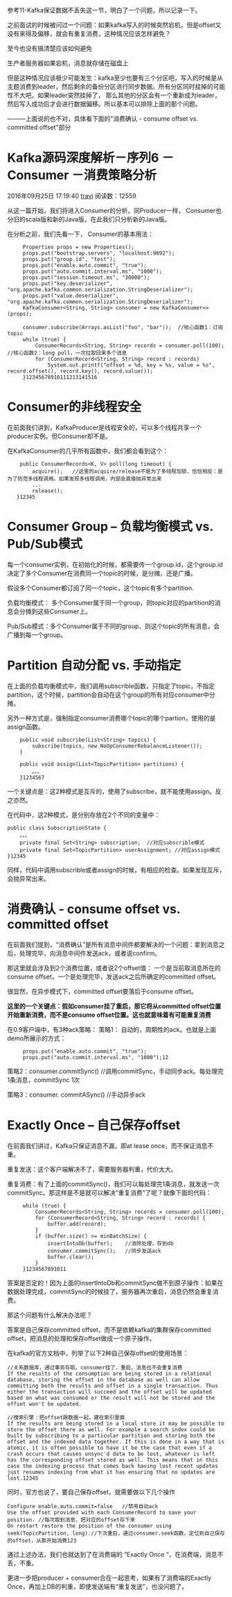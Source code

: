 参考11-Kafka保证数据不丢失这一节，明白了一个问题，所以记录一下。



之前面试的时候被问过一个问题：如果kafka写入的时候突然宕机，但是offset又没有来得及偏移，就会有重复消费，这种情况应该怎样避免？



至今也没有搞清楚应该如何避免



生产者服务器如果宕机，消息就存储在磁盘上



但是这种情况应该极少可能发生：kafka至少也要有三个分区吧，写入的时候是从主题消费到leader，然后剩余的备份分区进行同步数据。所有分区同时挂掉的可能性不大吧。如果leader突然挂掉了， 那么其他的分区会有一个重新成为leader，然后写入成功后才会进行数据偏移。所以基本可以排除上面的那个问题。



———上面说的也不对，具体看下面的"消费确认 - consume offset vs. committed offset"部分





# Kafka源码深度解析－序列6 －Consumer －消费策略分析

2016年09月25日 17:19:40 [travi](https://me.csdn.net/chunlongyu) 阅读数：12559



从这一篇开始，我们将进入Consumer的分析。同Producer一样， Consumer也分旧的scala版和新的Java版，在此我们只分析新的Java版。



在分析之前，我们先看一下， Consumer的基本用法：

```
     Properties props = new Properties();
     props.put("bootstrap.servers", "localhost:9092");
     props.put("group.id", "test");
     props.put("enable.auto.commit", "true");
     props.put("auto.commit.interval.ms", "1000");
     props.put("session.timeout.ms", "30000");
     props.put("key.deserializer", "org.apache.kafka.common.serialization.StringDeserializer");
     props.put("value.deserializer", "org.apache.kafka.common.serialization.StringDeserializer");
     KafkaConsumer<String, String> consumer = new KafkaConsumer<>(props);

     consumer.subscribe(Arrays.asList("foo", "bar"));  //核心函数1：订阅topic
     while (true) {
         ConsumerRecords<String, String> records = consumer.poll(100); //核心函数2：long poll，一次拉取回来多个消息
         for (ConsumerRecord<String, String> record : records)
             System.out.printf("offset = %d, key = %s, value = %s", record.offset(), record.key(), record.value());
     }12345678910111213141516
```

# Consumer的非线程安全

在前面我们讲到，KafkaProducer是线程安全的，可以多个线程共享一个producer实例。但Consumer却不是。

在KafkaConsumer的几乎所有函数中，我们都会看到这个：

```
    public ConsumerRecords<K, V> poll(long timeout) {
        acquire();   //这里的acquire/release不是为了多线程加锁，恰恰相反：是为了防范多线程调用。如果发现多线程调用，内部会直接抛异常出来
        ...
        release(); 
   }12345
```

# Consumer Group – 负载均衡模式 vs. Pub/Sub模式

每一个consumer实例，在初始化的时候，都需要传一个group.id，这个group.id决定了多个Consumer在消费同一个topic的时候，是分摊，还是广播。

假设多个Consumer都订阅了同一个topic，这个topic有多个partition.

负载均衡模式： 多个Consumer属于同一个group，则topic对应的partition的消息会分摊到这些Consumer上。

Pub/Sub模式：多个Consumer属于不同的group，则这个topic的所有消息，会广播到每一个group。

# Partition 自动分配 vs. 手动指定

在上面的负载均衡模式中，我们调用subscrible函数，只指定了topic，不指定partition，这个时候，partition会自动在这个group的所有对应consumer中分摊。

另外一种方式是，强制指定consumer消费哪个topic的哪个partion，使用的是assign函数。

```
    public void subscribe(List<String> topics) {
        subscribe(topics, new NoOpConsumerRebalanceListener());
    }

    public void assign(List<TopicPartition> partitions) {
        。。。
    }1234567
```

一个关键点是：这2种模式是互斥的，使用了subscribe，就不能使用assign。反之亦然。

在代码中，这2种模式，是分别存放在2个不同的变量中：

```
public class SubscriptionState {
    。。。
    private final Set<String> subscription;  //对应subscrible模式
    private final Set<TopicPartition> userAssignment; //对应assign模式
}12345
```

同样，代码中调用subscrible或者assign的时候，有相应的检查。如果发现互斥，会抛异常出来。

# 消费确认 - consume offset vs. committed offset

在前面我们提到，“消费确认”是所有消息中间件都要解决的一个问题：拿到消息之后，处理完毕，向消息中间件发送ack，或者说confirm。

那这里就会涉及到2个消费位置，或者说2个offset值： 一个是当前取消息所在的consume offset，一个是处理完毕，发送ack之后所确定的committed offset。

很显然，在异步模式下，committed offset要落后于consume offset。

**这里的一个关键点：假如consumer挂了重启，那它将从committed offset位置开始重新消费，而不是consume offset位置。这也就意味着有可能重复消费**

在0.9客户端中，有3种ack策略： 
策略1： 自动的，周期性的ack。也就是上面demo所展示的方式：

```
     props.put("enable.auto.commit", "true");
     props.put("auto.commit.interval.ms", "1000");12
```

策略2：consumer.commitSync() //调用commitSync，手动同步ack。每处理完1条消息，commitSync 1次

策略3：consumer. commitASync() //手动异步ack

# Exactly Once – 自己保存offset

在前面我们讲过，Kafka只保证消息不漏，即at lease once，而不保证消息不重。

重复发送：这个客户端解决不了，需要服务器判重，代价太大。

重复消费：有了上面的commitSync()，我们可以每处理完1条消息，就发送一次commitSync。那这样是不是就可以解决“重复消费”了呢？就像下面的代码：

```
     while (true) {
         ConsumerRecords<String, String> records = consumer.poll(100);
         for (ConsumerRecord<String, String> record : records) {
             buffer.add(record);
         }
         if (buffer.size() >= minBatchSize) {
             insertIntoDb(buffer);    //消除处理，存到db
             consumer.commitSync();   //同步发送ack
             buffer.clear();
         }
     }1234567891011
```

答案是否定的！因为上面的insertIntoDb和commitSync做不到原子操作：如果在数据处理完成，commitSync的时候挂了，服务器再次重启，消息仍然会重复消费。

那这个问题有什么解决办法呢？

答案是自己保存committed offset，而不是依赖kafka的集群保存committed offset，把消息的处理和保存offset做成一个原子操作。

在kafka的官方文档中，列举了以下2种自己保存offset的使用场景：

```
//关系数据库，通过事务存取。consumer挂了，重启，消息也不会重复消费
If the results of the consumption are being stored in a relational database, storing the offset in the database as well can allow committing both the results and offset in a single transaction. Thus either the transaction will succeed and the offset will be updated based on what was consumed or the result will not be stored and the offset won't be updated.

//搜索引擎：把offset跟数据一起，建在索引里面
If the results are being stored in a local store it may be possible to store the offset there as well. For example a search index could be built by subscribing to a particular partition and storing both the offset and the indexed data together. If this is done in a way that is atomic, it is often possible to have it be the case that even if a crash occurs that causes unsync'd data to be lost, whatever is left has the corresponding offset stored as well. This means that in this case the indexing process that comes back having lost recent updates just resumes indexing from what it has ensuring that no updates are lost.12345
```

同时，官方也说了，要自己保存offset，就需要做以下几个操作

```
Configure enable.auto.commit=false   //禁用自动ack
Use the offset provided with each ConsumerRecord to save your position. //每次取到消息，把对应的offset存下来
On restart restore the position of the consumer using seek(TopicPartition, long).//下次重启，通过consumer.seek函数，定位到自己保存的offset，从那开始消费123
```

通过上述办法，我们也就达到了在消费端的 ”Exactly Once “，在消费端，消息不丢，不重。

更进一步把producer + consumer合在一起思考，如果有了消费端的Exactly Once，再加上DB的判重，即使发送端有“重复发送”，也没问题了。



